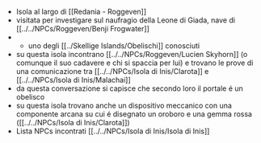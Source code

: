 - Isola al largo di [[Redania - Roggeven]] 
- visitata per investigare sul naufragio della Leone di Giada, nave di [[../../NPCs/Roggeven/Benji Frogwater]] 
- - uno degli [[../Skellige Islands/Obelischi]] conosciuti
- su questa isola incontrano [[../../NPCs/Roggeven/Lucien Skyhorn]] (o comunque il suo cadavere e chi si spaccia per lui) e trovano le prove di una comunicazione tra [[../../NPCs/Isola di Inis/Clarota]] e [[../../NPCs/Isola di Inis/Malachai]] 
- da questa conversazione si capisce che secondo loro il portale é un obelisco
- su questa isola trovano anche un dispositivo meccanico con una componente arcana su cui é disegnato un oroboro e una gemma rossa ([[../../NPCs/Isola di Inis/Clarota]])
- Lista NPCs incontrati [[../../NPCs/Isola di Inis/Isola di Inis]] 
